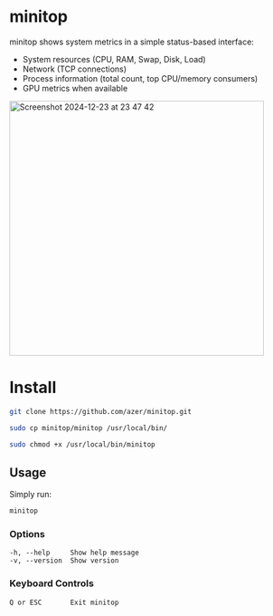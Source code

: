 # minitop

minitop shows system metrics in a simple status-based interface:

* System resources (CPU, RAM, Swap, Disk, Load)
* Network (TCP connections)
* Process information (total count, top CPU/memory consumers)
* GPU metrics when available

<img width="450" alt="Screenshot 2024-12-23 at 23 47 42" src="https://github.com/user-attachments/assets/eaa7e930-c66d-440f-a781-fb86648124a4" />

# Install

```bash
git clone https://github.com/azer/minitop.git

sudo cp minitop/minitop /usr/local/bin/

sudo chmod +x /usr/local/bin/minitop
```

## Usage

Simply run:

```bash
minitop
```

### Options

```
-h, --help     Show help message
-v, --version  Show version
```

### Keyboard Controls
```
Q or ESC       Exit minitop
```
